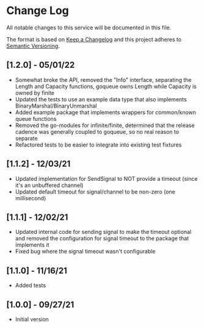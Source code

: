 # Change Log

All notable changes to this service will be documented in this file.

The format is based on [Keep a Changelog](http://keepachangelog.com/)
and this project adheres to [Semantic Versioning](http://semver.org/).

## [1.2.0] - 05/01/22

- Somewhat broke the API, removed the "Info" interface, separating the Length and Capacity functions, goqueue owns Length while Capacity is owned by finite
- Updated the tests to use an example data type that also implements BinaryMarshal/BinaryUnmarshal
- Added example package that implements wrappers for common/known queue functions
- Removed the go-modules for infinite/finite, determined that the release cadence was generally coupled to goqueue, so no real reason to separate
- Refactored tests to be easier to integrate into existing test fixtures

## [1.1.2] - 12/03/21

- Updated implementation for SendSignal to NOT provide a timeout (since it's an unbuffered channel)
- Updated default timeout for signal/channel to be non-zero (one millisecond)

## [1.1.1] - 12/02/21

- Updated internal code for sending signal to make the timeout optional and removed the configuration for signal timeout to the package that implements it
- Fixed bug where the signal timeout wasn't configurable

## [1.1.0] - 11/16/21

- Added tests

## [1.0.0] - 09/27/21

- Initial version
